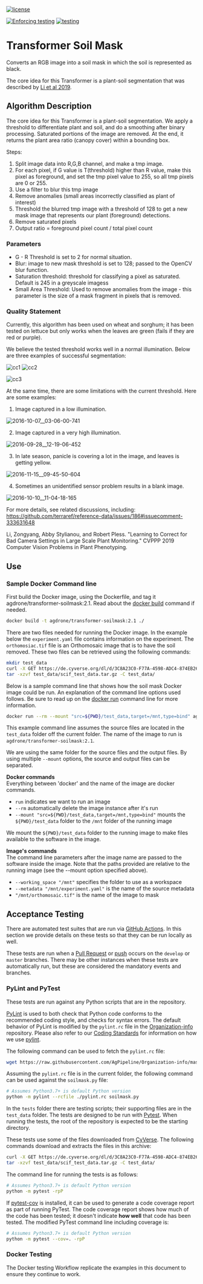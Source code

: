 [![license](https://img.shields.io/badge/license-BSD%203-green?logo=Open-Source-Initiative)](https://github.com/AgPipeline/transformer-soilmask/blob/master/LICENSE)

[![Enforcing testing](https://github.com/AgPipeline/transformer-soilmask/workflows/Enforcing%20testing/badge.svg)](https://github.com/AgPipeline/transformer-soilmask/actions?query=workflow%3A%22Enforcing+testing%22)
[![testing](https://github.com/AgPipeline/transformer-soilmask/workflows/Testing%20Docker%20image/badge.svg)](https://github.com/AgPipeline/transformer-soilmask/actions?query=workflow%3A%22Testing+Docker+image%22)

# Transformer Soil Mask

Converts an RGB image into a soil mask in which the soil is represented as black.

The core idea for this Transformer is a plant-soil segmentation that was described by [Li et al 2019](LiCVPPP2019.pdf).

## Algorithm Description

The core idea for this Transformer is a plant-soil segmentation. We apply a threshold to differentiate plant and soil, and do a smoothing after binary processing. Saturated portions of the image are removed. At the end, it returns the plant area ratio (canopy cover) within a bounding box.

Steps:

1. Split image data into R,G,B channel, and make a tmp image.
2. For each pixel, if G value is T(threshold) higher than R value, make this pixel as foreground, and set the tmp pixel value to 255, so all tmp pixels are 0 or 255.
3. Use a filter to blur this tmp image
4. Remove anomalies (small areas incorrectly classified as plant of interest)
4. Threshold the blurred tmp image with a threshold of 128 to get a new mask image that represents our plant (foreground) detections.
5. Remove saturated pixels
5. Output ratio = foreground pixel count / total pixel count

### Parameters

* G - R Threshold is set to 2 for normal situation.
* Blur: image to new mask threshold is set to 128; passed to the OpenCV blur function.
* Saturation threshold: threshold for classifying a pixel as saturated. Default is 245 in a greyscale imagess
* Small Area Threshold: Used to remove anomalies from the image - this parameter is the size of a mask fragment in pixels that is removed. 

### Quality Statement

Currently, this algorithm has been used on wheat and sorghum; it has been tested on lettuce but only works when the leaves are green (fails if they are red or purple).

We believe the tested threshold works well in a normal illumination. Below are three examples of successful segmentation:

![cc1](figures/normal_canopy_cover.png)
![cc2](figures/normal_canopy_cover2.png)

![cc3](figures/normal_canopy_cover3.png)

At the same time, there are some limitations with the current threshold. Here are some examples:

1. Image captured in a low illumination.

![2016-10-07__03-06-00-741](figures/low_illumination.jpg)

2. Image captured in a very high illumination.

![2016-09-28__12-19-06-452](figures/high_illumination.jpg)

3. In late season, panicle is covering a lot in the image, and leaves is getting yellow.

![2016-11-15__09-45-50-604](figures/yellow_plant.jpg)

4. Sometimes an unidentified sensor problem results in a blank image.

![2016-10-10__11-04-18-165](figures/sensor_problem.jpg)

For more details, see related discussions, including: https://github.com/terraref/reference-data/issues/186#issuecomment-333631648

Li, Zongyang, Abby Stylianou, and Robert Pless. "Learning to Correct for Bad Camera Settings in Large Scale Plant Monitoring." CVPPP 2019 Computer Vision Problems in Plant Phenotyping.

## Use 

### Sample Docker Command line

First build the Docker image, using the Dockerfile, and tag it agdrone/transformer-soilmask:2.1. 
Read about the [docker build](https://docs.docker.com/engine/reference/commandline/build/) command if needed.

```bash
docker build -t agdrone/transformer-soilmask:2.1 ./
```

There are two files needed for running the Docker image.
In the example below the `experiment.yaml` file contains information on the experiment.
The `orthomosiac.tif` file is an Orthomosaic image that is to have the soil removed.
These two files can be retrieved using the following commands:
```bash
mkdir test_data
curl -X GET https://de.cyverse.org/dl/d/3C8A23C0-F77A-4598-ADC4-874EB265F9B0/scif_test_data.tar.gz -o test_data/scif_test_data.tar.gz
tar -xzvf test_data/scif_test_data.tar.gz -C test_data/
```

Below is a sample command line that shows how the soil mask Docker image could be run.
An explanation of the command line options used follows.
Be sure to read up on the [docker run](https://docs.docker.com/engine/reference/run/) command line for more information.

```bash
docker run --rm --mount "src=${PWD}/test_data,target=/mnt,type=bind" agdrone/transformer-soilmask:2.1 --working_space "/mnt" --metadata "/mnt/experiment.yaml" "/mnt/orthomosaic.tif"
```

This example command line assumes the source files are located in the `test_data` folder off the current folder.
The name of the image to run is `agdrone/transformer-soilmask:2.1`.

We are using the same folder for the source files and the output files.
By using multiple `--mount` options, the source and output files can be separated.

**Docker commands** \
Everything between 'docker' and the name of the image are docker commands.

- `run` indicates we want to run an image
- `--rm` automatically delete the image instance after it's run
- `--mount "src=${PWD}/test_data,target=/mnt,type=bind"` mounts the `${PWD}/test_data` folder to the `/mnt` folder of the running image

We mount the `${PWD}/test_data` folder to the running image to make files available to the software in the image.

**Image's commands** \
The command line parameters after the image name are passed to the software inside the image.
Note that the paths provided are relative to the running image (see the --mount option specified above).

- `--working_space "/mnt"` specifies the folder to use as a workspace
- `--metadata "/mnt/experiment.yaml"` is the name of the source metadata
- `"/mnt/orthomosaic.tif"` is the name of the image to mask

## Acceptance Testing

There are automated test suites that are run via [GitHub Actions](https://docs.github.com/en/actions).
In this section we provide details on these tests so that they can be run locally as well.

These tests are run when a [Pull Request](https://docs.github.com/en/github/collaborating-with-issues-and-pull-requests/about-pull-requests) or [push](https://docs.github.com/en/github/using-git/pushing-commits-to-a-remote-repository) occurs on the `develop` or `master` branches.
There may be other instances when these tests are automatically run, but these are considered the mandatory events and branches.

### PyLint and PyTest

These tests are run against any Python scripts that are in the repository.

[PyLint](https://www.pylint.org/) is used to both check that Python code conforms to the recommended coding style, and checks for syntax errors.
The default behavior of PyLint is modified by the `pylint.rc` file in the [Organization-info](https://github.com/AgPipeline/Organization-info) repository.
Please also refer to our [Coding Standards](https://github.com/AgPipeline/Organization-info#python) for information on how we use [pylint](https://www.pylint.org/).

The following command can be used to fetch the `pylint.rc` file:
```bash
wget https://raw.githubusercontent.com/AgPipeline/Organization-info/master/pylint.rc
```

Assuming the `pylint.rc` file is in the current folder, the following command can be used against the `soilmask.py` file:
```bash
# Assumes Python3.7+ is default Python version
python -m pylint --rcfile ./pylint.rc soilmask.py
``` 

In the `tests` folder there are testing scripts; their supporting files are in the `test_data` folder.
The tests are designed to be run with [Pytest](https://docs.pytest.org/en/stable/).
When running the tests, the root of the repository is expected to be the starting directory.

These tests use some of the files downloaded from [CyVerse](https://de.cyverse.org/dl/d/3C8A23C0-F77A-4598-ADC4-874EB265F9B0/scif_test_data.tar.gz).
The following commands download and extracts the files in this archive:
```bash
curl -X GET https://de.cyverse.org/dl/d/3C8A23C0-F77A-4598-ADC4-874EB265F9B0/scif_test_data.tar.gz -o test_data/scif_test_data.tar.gz
tar -xzvf test_data/scif_test_data.tar.gz -C test_data/
```

The command line for running the tests is as follows:
```bash
# Assumes Python3.7+ is default Python version
python -m pytest -rpP
```

If [pytest-cov](https://pytest-cov.readthedocs.io/en/latest/) is installed, it can be used to generate a code coverage report as part of running PyTest.
The code coverage report shows how much of the code has been tested; it doesn't indicate **how well** that code has been tested.
The modified PyTest command line including coverage is:
```bash
# Assumes Python3.7+ is default Python version
python -m pytest --cov=. -rpP 
```

### Docker Testing

The Docker testing Workflow replicate the examples in this document to ensure they continue to work.
